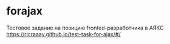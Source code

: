 # forajax
Тестовое задание на позицию fronted-разработчика в АЯКС 
https://ricraaay.github.io/test-task-for-ajax/#/
